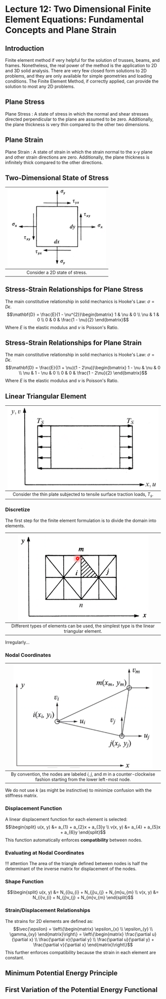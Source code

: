 <!-- 20230321T08:26 -->
# Lecture 12: Two Dimensional Finite Element Equations: Fundamental Concepts and Plane Strain
## Introduction
Finite element method if very helpful for the solution of trusses, beams, and frames.
Nonetheless, the real power of the method is the application to 2D and 3D solid analysis.
There are very few closed form solutions to 2D problems, and they are only available for simple geometries and loading conditions.
The Finite Element Method, if correctly applied, can provide the solution to most any 2D problems.

## Plane Stress
Plane Stress
: A state of stress in which the normal and shear stresses directed perpendicular to the plane are assumed to be zero.
Additionally, the plane thickness is very thin compared to the other two dimensions.

## Plane Strain
Plane Strain
: A state of strain in which the strain normal to the x-y plane and other strain directions are zero.
Additionally, the plane thickness is infinitely thick compared to the other directions.

## Two-Dimensional State of Stress
| ![](../../../attachments/lecture-12-two-dimensional-finite-element-equations-fundamental-concepts-and-plane-strain/two_dimensional_state_of_stress-230321_123427_EST.png) |
|:--:|
| Consider a 2D state of stress. |

## Stress-Strain Relationships for Plane Stress
The main constitutive relationship in solid mechanics is Hooke's Law: $\sigma = D\epsilon$.
$$\mathbf{D} = \frac{E}{1 - \nu^{2}}\begin{bmatrix}
1 & \nu & 0 \\
\nu & 1 & 0 \\
0 & 0 & \frac{1 - \nu}{2}
\end{bmatrix}$$
Where $E$ is the elastic modulus and $\nu$ is Poisson's Ratio.

## Stress-Strain Relationships for Plane Strain
The main constitutive relationship in solid mechanics is Hooke's Law: $\sigma = D\epsilon$.
$$\mathbf{D} = \frac{E}{(1 + \nu)(1 - 2\nu)}\begin{bmatrix}
1 - \nu & \nu & 0 \\
\nu & 1 - \nu & 0 \\
0 & 0 & \frac{1 - 2\nu}{2}
\end{bmatrix}$$
Where $E$ is the elastic modulus and $\nu$ is Poisson's Ratio.

## Linear Triangular Element
| ![](../../../attachments/lecture-12-two-dimensional-finite-element-equations-fundamental-concepts-and-plane-strain/linear_triangular_element-230321_124059_EST.png) |
|:--:|
| Consider the thin plate subjected to tensile surface traction loads, $T_{s}$. |

### Discretize
The first step for the finite element formulation is to divide the domain into elements.

| ![](../../../attachments/lecture-12-two-dimensional-finite-element-equations-fundamental-concepts-and-plane-strain/linear_triangular_element_discretization-230321_124210_EST.png) |
|:--:|
| Different types of elements can be used, the simplest type is the linear triangular element. |

Irregularly...

### Nodal Coordinates
| ![](../../../attachments/lecture-12-two-dimensional-finite-element-equations-fundamental-concepts-and-plane-strain/nodal_coordinates-230321_124832_EST.png) |
|:--:|
| By convention, the nodes are labeled $i$, $j$, and $m$ in a counter-clockwise fashion starting from the lower left-most node. |

We do not use $k$ (as might be instinctive) to minimize confusion with the stiffness matrix.

### Displacement Function
A linear displacement function for each element is selected: $$\begin{split}
u(x, y) &= a_{1} + a_{2}x + a_{3}y \\
v(x, y) &= a_{4} + a_{5}x + a_{6}y
\end{split}$$
This function automatically enforces **compatibility** between nodes.

### Evaluating at Nodal Coordinates
!!! attention
    The area of the triangle defined between nodes is half the determinant of the inverse matrix for displacement of the nodes.

### Shape Function
$$\begin{split}
u(x, y) &= N_{i}u_{i} + N_{j}u_{j} + N_{m}u_{m} \\
v(x, y) &= N_{i}v_{i} + N_{j}v_{j} + N_{m}v_{m}
\end{split}$$

### Strain/Displacement Relationships
The strains for 2D elements are defined as: $$\vec{\epsilon} = \left\{\begin{matrix}
\epsilon_{x} \\
\epsilon_{y} \\
\gamma_{xy}
\end{matrix}\right\} = \left\{\begin{matrix}
\frac{\partial u}{\partial x} \\
\frac{\partial v}{\partial y} \\
\frac{\partial u}{\partial y} + \frac{\partial v}{\partial x}
\end{matrix}\right\}$$
This further enforces compatibility because the strain in each element are constant.

## Minimum Potential Energy Principle
## First Variation of the Potential Energy Functional